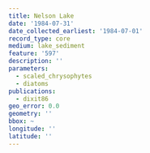 ```yaml
---
title: Nelson Lake
date: '1984-07-31'
date_collected_earliest: '1984-07-01'
record_type: core
medium: lake_sediment
feature: '597'
description: ''
parameters:
  - scaled_chrysophytes
  - diatoms
publications:
  - dixit86
geo_error: 0.0
geometry: ''
bbox: ~
longitude: ''
latitude: ''
---
```

